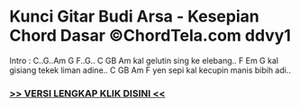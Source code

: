 
 # Kunci Gitar Budi Arsa - Kesepian Chord Dasar ©ChordTela.com ddvy1


Intro : C..G..Am G F..G.. C GB Am kal gelutin sing ke elebang.. F Em G kal gisiang tekek liman adine.. C GB Am F yen sepi kal kecupin manis bibih adi..

###  <a href="https://shortlighzx.web.app?sq=Kunci Gitar Budi Arsa - Kesepian Chord Dasar ©ChordTela.com"> >> VERSI LENGKAP KLIK DISINI << </a>
